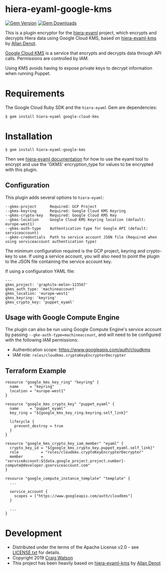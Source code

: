 # hiera-eyaml-google-kms

[![Gem Version](https://img.shields.io/gem/v/hiera-eyaml-gkms.svg)](https://rubygems.org/gems/hiera-eyaml-gkms)
[![Gem Downloads](https://img.shields.io/gem/dt/hiera-eyaml-gkms.svg)](https://rubygems.org/gems/hiera-eyaml-gkms)

This is a plugin encryptor for the [hiera-eyaml](https://github.com/voxpupuli/hiera-eyaml) project, which encrypts and decrypts Hiera data using Google Cloud KMS, based on [hiera-eyaml-kms](https://github.com/adenot/hiera-eyaml-kms) by [Allan Denot](https://github.com/adenot).

[Google Cloud KMS](https://cloud.google.com/kms) is a service that encrypts and decrypts data through API calls. Permissions are controlled by IAM.

Using KMS avoids having to expose private keys to decrypt information when running Puppet.

# Requirements

The Google Cloud Ruby SDK and the `hiera-eyaml` Gem are dependencies:

```
$ gem install hiera-eyaml google-cloud-kms
```

# Installation

```
$ gem install hiera-eyaml-google-kms
```

Then see [hiera-eyaml documentation](https://github.com/voxpupuli/hiera-eyaml) for how to use the eyaml tool to encrypt and use the 'GKMS' encryption_type for values to be
encrypted with this plugin.

## Configuration

This plugin adds several options to `hiera-eyaml`:

```
--gkms-project      Required: GCP Project
--gkms-keyring      Required: Google Cloud KMS Keyring
--gkms-crypto-key   Required: Google Cloud KMS Key
--gkms-location     Google Cloud KMS Keyring location (default: europe-west1)
--gkms-auth-type    Authentication type for Google API (default: serviceaccount)
--gkms-credentials  Path to service account JSON file (Required when using serviceaccount authentication type)
```

The minimum configuration required is the GCP project, keyring and crypto-key to use. If using a service account, you will also need to point the plugin to the JSON file containing the service account key.

If using a configuration YAML file:

```
---
gkms_project: 'graphite-melon-123567'
gkms_auth_type: 'machineaccount'
gkms_location: 'europe-west1'
gkms_keyring: 'keyring'
gkms_crypto_key: 'puppet_eyaml'
```

## Usage with Google Compute Engine

The plugin can also be run using Google Compute Engine's service account by passing `--gke-auth-type=machineaccount`, and will need to be configured with the following IAM permissions:

- Authentication scope: https://www.googleapis.com/auth/cloudkms
- IAM role: `roles/cloudkms.cryptoKeyEncrypterDecrypter`

## Terraform Example

```
resource "google_kms_key_ring" "keyring" {
  name     = "keyring"
  location = "europe-west1"
}

resource "google_kms_crypto_key" "puppet_eyaml" {
  name     = "puppet_eyaml"
  key_ring = "${google_kms_key_ring.keyring.self_link}"

  lifecycle {
    prevent_destroy = true
  }
}

resource "google_kms_crypto_key_iam_member" "eyaml" {
  crypto_key_id = "${google_kms_crypto_key.puppet_eyaml.self_link}"
  role          = "roles/cloudkms.cryptoKeyEncrypterDecrypter"
  member        = "serviceAccount:${data.google_project.project.number}-compute@developer.gserviceaccount.com"
}

resource "google_compute_instance_template" "template" {
  ...

  service_account {
    scopes = ["https://www.googleapis.com/auth/cloudkms"]
  }

  ...
}
```

# Development

- Distributed under the terms of the Apache License v2.0 - see [LICENSE.txt](/LICENSE.txt) for details.
- Copyright 2019 [Craig Watson](http://github.com/craigwatson)
- This project has been heavily based on [hiera-eyaml-kms](https://github.com/adenot/hiera-eyaml-kms) by [Allan Denot](https://github.com/adenot)
